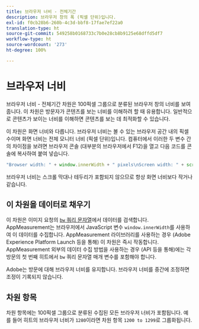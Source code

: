 ```yaml
---
title: 브라우저 너비 - 전체기간
description: 브라우저 창의 폭 (픽셀 단위)입니다.
exl-id: f0cb28b6-260b-4c3d-bbf8-17fae7ef22a0
translation-type: ht
source-git-commit: 549258b0168733c7b0e28cb8b9125e68dffd5df7
workflow-type: ht
source-wordcount: '273'
ht-degree: 100%

---
```


# 브라우저 너비

브라우저 너비 - 전체기간 차원은 100픽셀 그룹으로 분류된 브라우저 창의 너비를 보여줍니다. 이 차원은 방문자가 콘텐츠를 보는 너비를 이해하려 할 때 유용합니다. 일반적으로 콘텐츠가 보이는 너비를 이해하면 콘텐츠를 보는 데 최적화할 수 있습니다.

이 차원은 화면 너비와 다릅니다. 브라우저 너비는 볼 수 있는 브라우저 공간 내의 픽셀 수이며 화면 너비는 전체 모니터 너비 (픽셀 단위)입니다. 컴퓨터에서 이러한 두 변수 간의 차이점을 보려면 브라우저 콘솔 (대부분의 브라우저에서 F12)을 열고 다음 코드를 콘솔에 복사하여 붙여 넣습니다.

```javascript
"Browser width: " + window.innerWidth + " pixels\nScreen width: " + screen.width + " pixels";
```

브라우저 너비는 스크롤 막대나 테두리가 포함되지 않으므로 항상 화면 너비보다 작거나 같습니다.

## 이 차원을 데이터로 채우기

이 차원은 이미지 요청의 [`bw` 쿼리 문자열](/help/implement/validate/query-parameters.md)에서 데이터를 검색합니다. AppMeasurement는 브라우저에서 JavaScript 변수 `window.innerWidth`를 사용하여 이 데이터를 수집합니다. AppMeasurement 라이브러리를 사용하는 경우 (Adobe Experience Platform Launch 등을 통해) 이 차원은 즉시 작동합니다. AppMeasurement 외부의 데이터 수집 방법을 사용하는 경우 (API 등을 통해)에는 각 방문의 첫 번째 히트에서 `bw` 쿼리 문자열 매개 변수를 포함해야 합니다.

Adobe는 방문에 대해 브라우저 너비를 유지합니다. 브라우저 너비를 중간에 조정하면 조정이 기록되지 않습니다.

## 차원 항목

차원 항목에는 100픽셀 그룹으로 분류된 수집된 모든 브라우저 너비가 포함됩니다. 예를 들어 히트의 브라우저 너비가 `1280`이라면 차원 항목 `1200 to 1299`로 그룹화됩니다.
